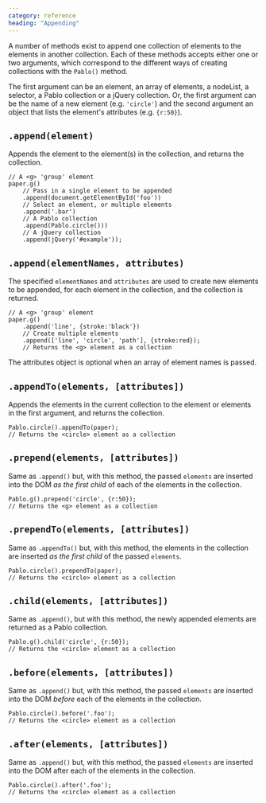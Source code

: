 ```yaml
---
category: reference
heading: "Appending"
---
```


A number of methods exist to append one collection of elements to the elements in another collection. Each of these methods accepts either one or two arguments, which correspond to the different ways of creating collections with the `Pablo()` method.

The first argument can be an element, an array of elements, a nodeList, a selector, a Pablo collection or a jQuery collection. Or, the first argument can be the name of a new element (e.g. `'circle'`) and the second argument an object that lists the element's attributes (e.g. `{r:50}`).


`.append(element)`
------------------

Appends the element to the element(s) in the collection, and returns the collection.

	// A <g> 'group' element
	paper.g()
		// Pass in a single element to be appended
		.append(document.getElementById('foo'))
		// Select an element, or multiple elements
		.append('.bar')
		// A Pablo collection
		.append(Pablo.circle()))
		// A jQuery collection
		.append(jQuery('#example'));


`.append(elementNames, attributes)`
--------------------------------

The specified `elementNames` and `attributes` are used to create new elements to be appended, for each element in the collection, and the collection is returned.

	// A <g> 'group' element
	paper.g()
		.append('line', {stroke:'black'})
		// Create multiple elements
		.append(['line', 'circle', 'path'], {stroke:red});
		// Returns the <g> element as a collection

The attributes object is optional when an array of element names is passed.


`.appendTo(elements, [attributes])`
----------------------------------

Appends the elements in the current collection to the element or elements in the first argument, and returns the collection.

	Pablo.circle().appendTo(paper);
	// Returns the <circle> element as a collection


`.prepend(elements, [attributes])`
----------------------------------

Same as `.append()` but, with this method, the passed `elements` are inserted into the DOM _as the first child_ of each of the elements in the collection.

	Pablo.g().prepend('circle', {r:50});
	// Returns the <g> element as a collection


`.prependTo(elements, [attributes])`
----------------------------------

Same as `.appendTo()` but, with this method, the elements in the collection are inserted _as the first child_ of the passed `elements`.

	Pablo.circle().prependTo(paper);
	// Returns the <circle> element as a collection


`.child(elements, [attributes])`
----------------------------------

Same as `.append()`, but with this method, the newly appended elements are returned as a Pablo collection.

	Pablo.g().child('circle', {r:50});
	// Returns the <circle> element as a collection


`.before(elements, [attributes])`
----------------------------------

Same as `.append()` but, with this method, the passed `elements` are inserted into the DOM _before_ each of the elements in the collection.

	Pablo.circle().before('.foo');
	// Returns the <circle> element as a collection


`.after(elements, [attributes])`
----------------------------------

Same as `.append()` but, with this method, the passed `elements` are inserted into the DOM after each of the elements in the collection.

	Pablo.circle().after('.foo');
	// Returns the <circle> element as a collection